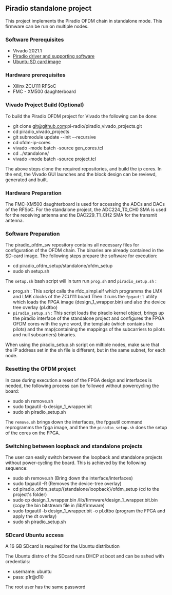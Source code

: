 ## Piradio standalone project

This project implements the Piradio OFDM chain in standalone mode. This firmware can be run on multiple nodes.

### Software Prerequisites

 * Vivado 2021.1
 * [Piradio driver and supporting software](https://github.com/pi-radio/piradio_ofdm_sw.git)
 * [Ubuntu SD card image](https://pi-radio.atlassian.net/wiki/spaces/CRS/pages/36503553/Piradio+OFDM+loopback+project)

### Hardware prerequisites

* Xilinx ZCU111 RFSoC
* FMC - XM500 daughterboard

### Vivado Project Build (Optional)

To build the Piradio OFDM project for Vivado the following can be done:

* git clone git@github.com:pi-radio/piradio_vivado_projects.git
* cd piradio_vivado_projects
* git submodule update --init --recursive
* cd ofdm-ip-cores
* vivado -mode batch -source gen_cores.tcl
* cd ../standalone/
* vivado -mode batch -source project.tcl

The above steps clone the required repositories, and build the ip cores. In the end, the Vivado GUI launches and the block design can be reviewd, generated and built.

### Hardware Preparation

The FMC-XM500 daughterboard is used for accessing the ADCs and DACs of the RFSoC. For the standalone project, the ADC224_T0_CH0 SMA is used for the receiving antenna and the DAC229_T1_CH2 SMA 
for the transmit antenna.

### Software Preparation

The piradio_ofdm_sw repository contains all necessary files for configuration of the OFDM chain. The binaries are already contained in the SD-card image. The following steps prepare the software for execution:

* cd piradio_ofdm_setup/standalone/ofdm_setup
* sudo sh setup.sh

The ``setup.sh`` bash script will in turn run ``prog.sh`` and ``piradio_setup.sh`` :

* prog.sh : This script calls the rfdc_simpl.elf which programms the LMX and LMK clocks of the ZCU111 board
  Then it runs the ``fpgautil`` utility which loads the FPGA image (design_1_wrapper.bin) and also the device tree overlay (pl.dtbo)
* ``piradio_setup.sh`` : This script loads the piradio kernel object, brings up the piradio interface of the standalone project
and configures the FPGA OFDM cores with the sync word, the template (which contains the pilots) and the map(containing the mappings of the subcarriers to pilots
and null subcarriers) binaries.

When using the piradio_setup.sh script on miltiple nodes, make sure that the IP address set in the sh file is different, but in the same subnet, for each node.

### Resetting the OFDM project

In case during execution a reset of the FPGA design and interfaces is needed, the following process can be followed without powercycling the board:
* sudo sh remove.sh
* sudo fpgautil -b design_1_wrapper.bit
* sudo sh piradio_setup.sh
  
The `` remove.sh `` brings down the interfaces, the fpgautil command reprogramms the fpga image, and then the ``piradio_setup.sh`` does the setup of the cores on the FPGA.

### Switching between loopback and standalone projects

The user can easily switch between the loopback and standalone projects without power-cycling the board.
This is achieved by the following sequence:

* sudo sh remove.sh (Bring down the interface/interfaces)
* sudo fpgautil -R (Removes the device-tree overlay)
* cd piradio_ofdm_setup/{standalone/loopback}/ofdm_setup (cd to the project's folder)
* sudo cp design_1_wrapper.bin /lib/firmware/design_1_wrapper.bit.bin (copy the bin bitstream file in /lib/firmware)
* sudo fpgautil -b design_1_wrapper.bit -o pl.dtbo (program the FPGA and apply the dt overlay)
* sudo sh piradio_setup.sh

### SDcard Ubuntu access

A 16 GB SDcard is required for the Ubuntu distribution

  The Ubuntu distro of the SDcard runs DHCP at boot and can be sshed with credentials: 
  * username: ubuntu
  * pass: p1r@d10
  
  The root user has the same password 
